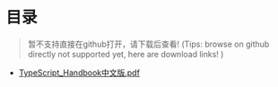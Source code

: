 # 目录
> 暂不支持直接在github打开，请下载后查看! (Tips: browse on github directly not supported yet, here are download links! )
- [TypeScript_Handbook中文版.pdf](./raw/master/TypeScript_Handbook中文版.pdf)